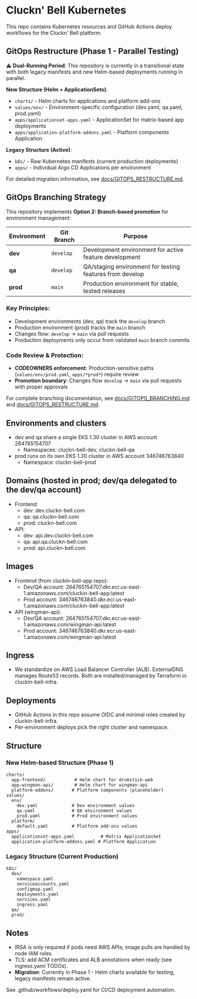 # Cluckn' Bell Kubernetes

This repo contains Kubernetes resources and GitHub Actions deploy workflows for the Cluckn' Bell platform.

## GitOps Restructure (Phase 1 - Parallel Testing)

⚠️ **Dual-Running Period**: This repository is currently in a transitional state with both legacy manifests and new Helm-based deployments running in parallel.

**New Structure (Helm + ApplicationSets)**:
- `charts/` - Helm charts for applications and platform add-ons
- `values/env/` - Environment-specific configuration (dev.yaml, qa.yaml, prod.yaml)
- `apps/applicationset-apps.yaml` - ApplicationSet for matrix-based app deployments
- `apps/application-platform-addons.yaml` - Platform components Application

**Legacy Structure (Active)**:
- `k8s/` - Raw Kubernetes manifests (current production deployments)
- `apps/` - Individual Argo CD Applications per environment

For detailed migration information, see [docs/GITOPS_RESTRUCTURE.md](docs/GITOPS_RESTRUCTURE.md).

## GitOps Branching Strategy

This repository implements **Option 2: Branch-based promotion** for environment management:

| Environment | Git Branch | Purpose |
|-------------|------------|---------|
| **dev** | `develop` | Development environment for active feature development |
| **qa** | `develop` | QA/staging environment for testing features from develop |
| **prod** | `main` | Production environment for stable, tested releases |

### Key Principles:
- Development environments (dev, qa) track the `develop` branch
- Production environment (prod) tracks the `main` branch  
- Changes flow: `develop` → `main` via pull requests
- Production deployments only occur from validated `main` branch commits

### Code Review & Protection:
- **CODEOWNERS enforcement**: Production-sensitive paths (`values/env/prod.yaml`, `apps/*prod*`) require review
- **Promotion boundary**: Changes flow `develop` → `main` via pull requests with proper approvals

For complete branching documentation, see [docs/GITOPS_BRANCHING.md](docs/GITOPS_BRANCHING.md) and [docs/GITOPS_RESTRUCTURE.md](docs/GITOPS_RESTRUCTURE.md).

## Environments and clusters
- dev and qa share a single EKS 1.30 cluster in AWS account 264765154707
  - Namespaces: cluckn-bell-dev, cluckn-bell-qa
- prod runs on its own EKS 1.30 cluster in AWS account 346746763840
  - Namespace: cluckn-bell-prod

## Domains (hosted in prod; dev/qa delegated to the dev/qa account)
- Frontend:
  - dev: dev.cluckn-bell.com
  - qa: qa.cluckn-bell.com
  - prod: cluckn-bell.com
- API:
  - dev: api.dev.cluckn-bell.com
  - qa: api.qa.cluckn-bell.com
  - prod: api.cluckn-bell.com

## Images
- Frontend (from cluckin-bell-app repo):
  - Dev/QA account: 264765154707.dkr.ecr.us-east-1.amazonaws.com/cluckin-bell-app:latest
  - Prod account:    346746763840.dkr.ecr.us-east-1.amazonaws.com/cluckin-bell-app:latest
- API (wingman-api):
  - Dev/QA account: 264765154707.dkr.ecr.us-east-1.amazonaws.com/wingman-api:latest
  - Prod account:    346746763840.dkr.ecr.us-east-1.amazonaws.com/wingman-api:latest

## Ingress
- We standardize on AWS Load Balancer Controller (ALB). ExternalDNS manages Route53 records. Both are installed/managed by Terraform in cluckin-bell-infra.

## Deployments
- GitHub Actions in this repo assume OIDC and minimal roles created by cluckin-bell-infra.
- Per-environment deploys pick the right cluster and namespace.

## Structure

### New Helm-based Structure (Phase 1)
```
charts/
  app-frontend/           # Helm chart for drumstick-web
  app-wingman-api/        # Helm chart for wingman-api
  platform-addons/       # Platform components (placeholder)
values/
  env/
    dev.yaml             # Dev environment values
    qa.yaml              # QA environment values
    prod.yaml            # Prod environment values
  platform/
    default.yaml         # Platform add-ons values
apps/
  applicationset-apps.yaml          # Matrix ApplicationSet
  application-platform-addons.yaml # Platform Application
```

### Legacy Structure (Current Production)
```
k8s/
  dev/
    namespace.yaml
    serviceaccounts.yaml
    configmap.yaml
    deployments.yaml
    services.yaml
    ingress.yaml
  qa/
  prod/
```

## Notes
- IRSA is only required if pods need AWS APIs; image pulls are handled by node IAM roles.
- TLS: add ACM certificates and ALB annotations when ready (see ingress.yaml TODOs).
- **Migration**: Currently in Phase 1 - Helm charts available for testing, legacy manifests remain active.

See .github/workflows/deploy.yaml for CI/CD deployment automation.
